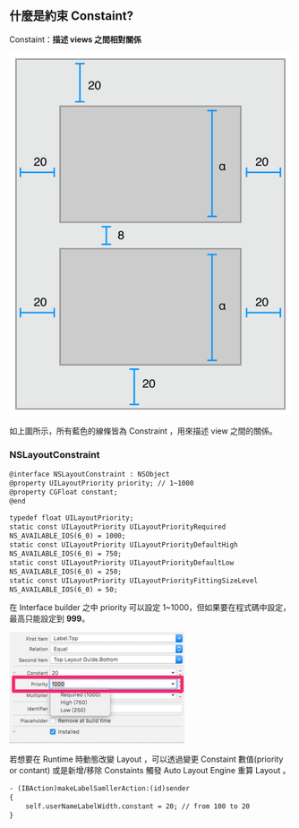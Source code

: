 什麼是約束 Constaint?
---------------------------

Constaint：**描述 views 之間相對關係**

![layout_constraints_2x.png](./layout_constraints_2x.png)

如上圖所示，所有藍色的線條皆為 Constraint ，用來描述 view 之間的關係。


### NSLayoutConstraint
```  objc
@interface NSLayoutConstraint : NSObject
@property UILayoutPriority priority; // 1~1000
@property CGFloat constant;
@end
```

```  objc
typedef float UILayoutPriority;
static const UILayoutPriority UILayoutPriorityRequired NS_AVAILABLE_IOS(6_0) = 1000;
static const UILayoutPriority UILayoutPriorityDefaultHigh NS_AVAILABLE_IOS(6_0) = 750;
static const UILayoutPriority UILayoutPriorityDefaultLow NS_AVAILABLE_IOS(6_0) = 250;
static const UILayoutPriority UILayoutPriorityFittingSizeLevel NS_AVAILABLE_IOS(6_0) = 50;
```

在 Interface builder 之中 priority 可以設定 1~1000，但如果要在程式碼中設定，最高只能設定到 **999**。

![constraint_priority.jpg](./constraint_priority.jpg)

若想要在 Runtime 時動態改變 Layout ，可以透過變更 Constaint 數值(priority or contant) 或是新增/移除 Constaints 觸發 Auto Layout Engine 重算 Layout 。

```  objc
- (IBAction)makeLabelSamllerAction:(id)sender
{
	self.userNameLabelWidth.constant = 20; // from 100 to 20	
}
```